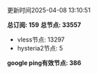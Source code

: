 更新时间2025-04-08 13:10:51

**总订阅: 159**
**总节点: 33557**
- vless节点: 13297
- hysteria2节点: 5

**google ping有效节点: 386**
